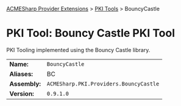 ﻿[ACMESharp Provider Extensions](../) > [PKI Tools](./) > BouncyCastle

# PKI Tool: Bouncy Castle PKI Tool

PKI Tooling implemented using the Bouncy Castle library.

| | |
|-|-|
| **Name:** | `BouncyCastle`
| **Aliases:** | BC
| **Assembly:** | `ACMESharp.PKI.Providers.BouncyCastle`
| **Version:** | `0.9.1.0`

